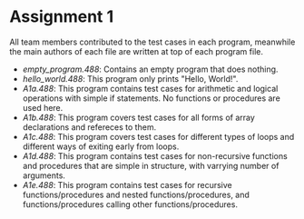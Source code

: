 # Assignment 1

All team members contributed to the test cases in each program, meanwhile the main authors of each file are written at top of each program file.

* *empty_program.488*: Contains an empty program that does nothing.
* *hello_world.488*: This program only prints "Hello, World!".
* *A1a.488*: This program contains test cases for arithmetic and logical operations with simple if statements. No functions or procedures are used here.
* *A1b.488*: This program covers test cases for all forms of array declarations and refereces to them.
* *A1c.488*: This program covers test cases for different types of loops and different ways of exiting early from loops.
* *A1d.488*: This program contains test cases for non-recursive functions and procedures that are simple in structure, with varrying number of arguments.
* *A1e.488*: This program contains test cases for recursive functions/procedures and nested functions/procedures, and functions/procedures calling other functions/procedures.

